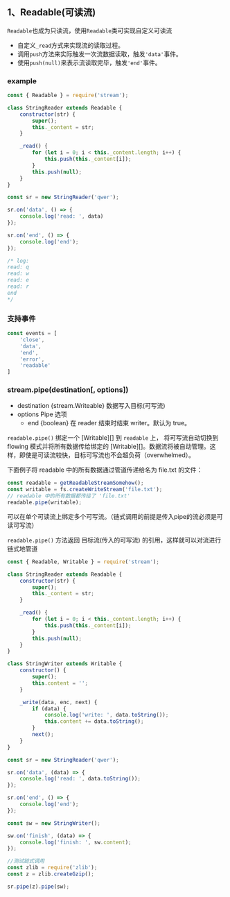 ## 1、Readable(可读流)


`Readable`也成为只读流，使用`Readable`类可实现自定义可读流
- 自定义`_read`方式来实现流的读取过程。
- 调用`push`方法来实际触发一次流数据读取，触发`'data'`事件。
- 使用`push(null)`来表示流读取完毕，触发`'end'`事件。

### example
```javascript
const { Readable } = require('stream');

class StringReader extends Readable {
    constructor(str) {
        super();
        this._content = str;
    }

    _read() {
        for (let i = 0; i < this._content.length; i++) {
            this.push(this._content[i]);
        }
        this.push(null);
    }
}

const sr = new StringReader('qwer');

sr.on('data', () => {
    console.log('read: ', data)
});

sr.on('end', () => {
    console.log('end');
});

/* log: 
read: q
read: w
read: e
read: r
end
*/
```

### 支持事件
```javascript
const events = [
    'close',
    'data',
    'end',
    'error',
    'readable'
]
```

### stream.pipe(destination[, options])

- destination {stream.Writeable} 数据写入目标(可写流)
- options Pipe 选项
    - end {boolean} 在 reader 结束时结束 writer。默认为 true。

`readable.pipe()` 绑定一个 [Writable][] 到 `readable` 上， 将可写流自动切换到 flowing 模式并将所有数据传给绑定的 [Writable][]。数据流将被自动管理。这样，即使是可读流较快，目标可写流也不会超负荷（overwhelmed）。

下面例子将 readable 中的所有数据通过管道传递给名为 file.txt 的文件：

```javascript
const readable = getReadableStreamSomehow();
const writable = fs.createWriteStream('file.txt');
// readable 中的所有数据都传给了 'file.txt'
readable.pipe(writable);
```

可以在单个可读流上绑定多个可写流。（链式调用的前提是传入pipe的流必须是可读可写流）

`readable.pipe()` 方法返回 目标流(传入的可写流) 的引用，这样就可以对流进行链式地管道

```javascript
const { Readable, Writable } = require('stream');

class StringReader extends Readable {
    constructor(str) {
        super();
        this._content = str;
    }

    _read() {
        for (let i = 0; i < this._content.length; i++) {
            this.push(this._content[i]);
        }
        this.push(null);
    }
}

class StringWriter extends Writable {
    constructor() {
        super();
        this.content = '';
    }

    _write(data, enc, next) {
        if (data) {
            console.log('write: ', data.toString());
            this.content += data.toString();
        }
        next();
    }
}

const sr = new StringReader('qwer');

sr.on('data', (data) => {
    console.log('read: ', data.toString());
});

sr.on('end', () => {
    console.log('end');
});

const sw = new StringWriter();

sw.on('finish', (data) => {
    console.log('finish: ', sw.content);
});

//测试链式调用
const zlib = require('zlib');
const z = zlib.createGzip();

sr.pipe(z).pipe(sw);
```

